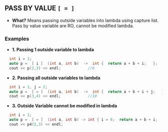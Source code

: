 ## PASS BY VALUE `[ = ]`
- **What?** Means passing outside variables into lambda using capture list. Pass by value variable are RO, cannot be modified lambda.

### Examples
- **1. Passing 1 outside variable to lambda**
```c++
  int i = 1;
  auto p =  [ i ]  (int a, int b)  ->  int {  return a + b + i;   };
  cout << p(2,3) << endl;            //6
```  

- **2. Passing all outside variables to lambda**
```c++
  int i = 1, j = 2;
  auto p =  [ = ]  (int a, int b)  ->  int {  return a + b + i + j;   };
  cout << p(3,4) << endl;            //10
```  

- **3. Outside Variable cannot be modified in lambda**
```c++
  int i = 1;
  auto p =  [ = ]  (int a, int b) -> int { i = 6;  return a + b + i;   };   //Compilation error: assignment of read-only variable ‘i’
  cout << p4(2,3) << endl;
```  
